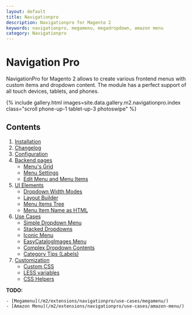 ```yaml
---
layout: default
title: Navigationpro
description: Navigationpro for Magento 2
keywords: navigationpro, megamenu, megadropdown, amazon menu
category: Navigationpro
---
```


# Navigation Pro

NavigationPro for Magento 2 allows to create various frontend menus with
custom items and dropdown content. The module has a perfect support of all touch
devices, tablets, and phones.

{% include gallery.html images=site.data.gallery.m2.navigationpro.index class="scroll phone-up-1 tablet-up-3 photoswipe" %}

## Contents

 1. [Installation](/m2/extensions/navigationpro/installation/)
 2. [Changelog](/m2/extensions/navigationpro/changelog/)
 3. [Configuration](/m2/extensions/navigationpro/configuration/)
 4. [Backend pages](/m2/extensions/navigationpro/backend/)
    - [Menu's Grid](/m2/extensions/navigationpro/backend/menu-grid/)
    - [Menu Settings](/m2/extensions/navigationpro/backend/menu-settings/)
    - [Edit Menu and Menu Items](/m2/extensions/navigationpro/backend/menu-edit/)
 5. [UI Elements](/m2/extensions/navigationpro/ui/)
    - [Dropdown Width Modes](/m2/extensions/navigationpro/ui/dropdown-width-modes/)
    - [Layout Builder](/m2/extensions/navigationpro/ui/dropdown-layout-builder/)
    - [Menu Items Tree](/m2/extensions/navigationpro/ui/menu-items-tree/)
    - [Menu Item Name as HTML](/m2/extensions/navigationpro/ui/menu-item-name-as-html/)
 6. [Use Cases](/m2/extensions/navigationpro/use-cases/)
    - [Simple Dropdown Menu](/m2/extensions/navigationpro/use-cases/simple-menu/)
    - [Stacked Dropdowns](/m2/extensions/navigationpro/use-cases/stacked-dropdowns/)
    - [Iconic Menu](/m2/extensions/navigationpro/use-cases/iconic-menu/)
    - [EasyCatalogImages Menu](/m2/extensions/navigationpro/use-cases/easycatalogimages-widget/)
    - [Complex Dropdown Contents](/m2/extensions/navigationpro/use-cases/complex-content/)
    - [Category Tips (Labels)](/m2/extensions/navigationpro/use-cases/category-tips/)
 7. [Customization](/m2/extensions/navigationpro/customization/)
    - [Custom CSS](/m2/extensions/navigationpro/customization/custom-css/)
    - [LESS variables](/m2/extensions/navigationpro/customization/less-variables/)
    - [CSS Helpers](/m2/extensions/navigationpro/customization/css-helpers)

**TODO:**

    - [Megamenu](/m2/extensions/navigationpro/use-cases/megamenu/)
    - [Amazon Menu](/m2/extensions/navigationpro/use-cases/amazon-menu/)
